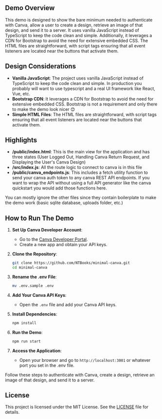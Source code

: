 ## Demo Overview

This demo is designed to show the bare minimum needed to authenticate with Canva, allow a user to create a design, retrieve an image of that design, and send it to a server. It uses vanilla JavaScript instead of TypeScript to keep the code clean and simple. Additionally, it leverages a CDN for Bootstrap to avoid the need for extensive embedded CSS. The HTML files are straightforward, with script tags ensuring that all event listeners are located near the buttons that activate them.

## Design Considerations

- **Vanilla JavaScript**: The project uses vanilla JavaScript instead of TypeScript to keep the code clean and simple. In production you probably will want to use typescript and a real UI framework like React, Vue, etc.
- **Bootstrap CDN**: It leverages a CDN for Bootstrap to avoid the need for extensive embedded CSS. Bootstrap is not a requirement and only there to make the demo look nicer 😊
- **Simple HTML Files**: The HTML files are straightforward, with script tags ensuring that all event listeners are located near the buttons that activate them.

## Highlights

- **/public/index.html**: This is the main view for the application and has three states (User Logged Out, Handling Canva Return Request, and Displaying the User's Canva Design)
- **/src/index.js**: All the route logic to connect to canva is in this file
- **/public/canva_endpoints.js**: This includes a fetch utility function to send your canva auth token to any canva REST API endpoints. If you want to wrap the API without using a full API generator like the canva quickstart you would add those functions here.

You can mostly ignore the other files since they contain boilerplate to make the demo work (basic sqlite database, uploads folder, etc.)

## How to Run The Demo

1. **Set Up Canva Developer Account**:

   - Go to the [Canva Developer Portal](https://www.canva.com/developers/).
   - Create a new app and obtain your API keys.

2. **Clone the Repository**:

   ```sh
   git clone https://github.com/NTBooks/minimal-canva.git
   cd minimal-canva
   ```

3. **Rename the .env File**:

   ```sh
   mv .env.sample .env
   ```

4. **Add Your Canva API Keys**:

   - Open the `.env` file and add your Canva API keys.

5. **Install Dependencies**:

   ```sh
   npm install
   ```

6. **Run the Demo**:

   ```sh
   npm run start
   ```

7. **Access the Application**:
   - Open your browser and go to `http://localhost:3001` or whatever port you set in the .env file.

Follow these steps to authenticate with Canva, create a design, retrieve an image of that design, and send it to a server.

## License

This project is licensed under the MIT License. See the [LICENSE](./LICENSE) file for details.
